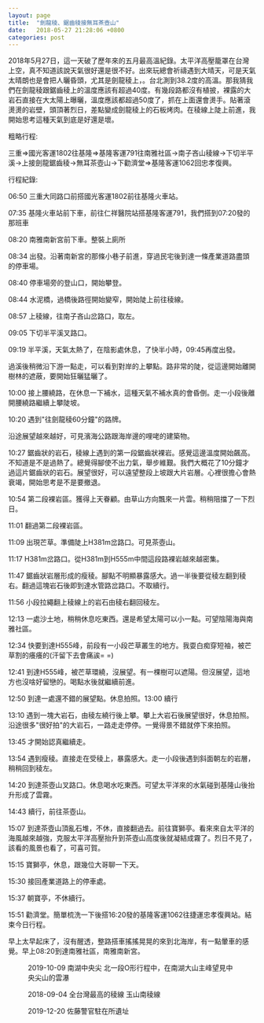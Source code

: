 ```yaml
---
layout: page
title:  "劍龍稜、鋸齒稜接無耳茶壺山"
date:   2018-05-27 21:28:06 +0800
categories: post
---
```




2018年5月27日，這一天破了歷年來的五月最高溫紀錄。太平洋高壓籠罩在台灣上空，真不知道該說天氣很好還是很不好。出來玩總會祈禱遇到大晴天，可是天氣太晴朗也是會把人曬昏頭，尤其是劍龍稜上，。台北測到38.2度的高溫。那我猜我們在劍龍稜跟鋸齒稜上的溫度應該有超過40度。有幾段路都沒有植披，裸露的大岩石直接在大太陽上曝曬，溫度應該都超過50度了，抓在上面還會燙手。貼著滾燙燙的岩壁，頭頂著烈日，差點變成劍龍稜上的石板烤肉。在稜線上陡上前進，我開始思考這種天氣到底是好還是壞。


粗略行程:

三重=>國光客運1802往基隆=>基隆客運791往南雅社區->南子吝山稜線->下切半平溪->上接劍龍鋸齒稜->無耳茶壺山->下勸濟堂=>基隆客運1062回忠孝復興。


行程紀錄:

06:50 三重大同路口前搭國光客運1802前往基隆火車站。

07:35 基隆火車站前下車，前往仁祥醫院站搭基隆客運791，我們搭到07:20發的那班車

08:20 南雅南新宮前下車。整裝上廁所

08:34 出發。沿著南新宮的那條小巷子前進，穿過民宅後到達一條產業道路盡頭的停車場。

08:40 停車場旁的登山口，開始攀登。

08:44 水泥橋，過橋後路徑開始變窄，開始陡上前往稜線。

08:57 上稜線，往南子吝山岔路口，取左。

09:05 下切半平溪叉路口。

09:19 半平溪，天氣太熱了，在陰影處休息，了快半小時，09:45再度出發。

過溪後稍微沿下游一點走，可以看到對岸的上攀點。路非常的陡，從這邊開始離開樹林的遮蔽，要開始狂曬猛曬了。

10:00 接上腰繞路，在休息一下補水，這種天氣不補水真的會昏倒。走一小段後離開腰繞路繼續上攀陡坡。

10:20 遇到"往劍龍稜60分鐘"的路牌。

沿途展望越來越好，可見濱海公路跟海岸邊的哩咾的建築物。

10:27 鋸齒狀的岩石，稜線上遇到的第一段鋸齒狀裸岩。感覺這邊溫度開始飆高。不知道是不是過熱了。總覺得腳使不出力氣，舉步維艱。我們大概花了10分鐘才過這片鋸齒狀的岩石。展望很好，可以遠望整段上坡跟大片岩層。心裡很擔心會熱衰竭，開始思考是不是要撤退。

10:54 第二段裸岩區。獲得上天眷顧。由草山方向飄來一片雲。稍稍阻擋了一下烈日。

11:01 翻過第二段裸岩區。

11:09 出現芒草。準備陡上H381m岔路口。可見茶壺山。

11:17 H381m岔路口。從H381m到H555m中間這段路裸岩越來越密集。

11:47 鋸齒狀岩層形成的瘦稜。腳點不明顯暴露感大。過一半後要從稜左翻到稜右。翻過這塊岩石後即到達水管路岔路口。不取續行。

11:56 小段拉繩翻上稜線上的岩石由稜右翻回稜左。

12:13 一處沙土地，稍稍休息吃東西。還是希望太陽可以小一點。可望陰陽海與南雅社區。

12:34 快要到達H555峰，前段有一小段芒草叢生的地方。我耍白痴穿短袖，被芒草割的癢癢的(汗留下去會痛誒= =)

12:41 到達H555峰，被芒草環繞，沒展望。有一棵樹可以遮陽。但沒展望，這地方也沒啥好留戀的。喝點水後就繼續前進。

12:50 到達一處還不錯的展望點。休息拍照。13:00 續行

13:10 遇到一塊大岩石，由稜左繞行後上攀。攀上大岩石後展望很好，休息拍照。沿途很多"很好拍"的大岩石，一路走走停停。一覺得景不錯就停下來拍照。

13:45 才開始認真繼續走。

13:54 遇到瘦稜。直接走在受稜上，暴露感大。走一小段後遇到斜面朝左的岩層，稍稍回到稜左。

14:20 到達茶壺山叉路口。休息喝水吃東西。可望太平洋來的水氣碰到基隆山後抬升形成了雲霧。

14:43 續行，前往茶壺山。

15:07 到達茶壺山頂亂石堆，不休，直接翻過去。前往寶獅亭。看來來自太平洋的海風越來越強，克服太平洋高壓抬升到茶壺山高度後就凝結成霧了。烈日不見了，該看的風景也看了，可喜可賀。

15:15 寶獅亭，休息，跟幾位大哥聊一下天。

15:30 接回產業道路上的停車處。

15:37 朝寶亭，不休續行。

15:51 勸濟堂。簡單梳洗一下後搭16:20發的基隆客運1062往捷運忠孝復興站。結束今日行程。


早上太早起床了，沒有醒透，整路搭車搖搖晃晃的來到北海岸，有一點暈車的感覺。早上08:20到達南雅社區，南雅南新宮。

<figure class="align-center">
  <img src="https://2.bp.blogspot.com/-7hNJA0n6Ggs/WwuoY_VcgLI/AAAAAAAA2hM/daO1VKO4HKcxFj4fuVm3K6WWuEV_NIHpQCKgBGAs/s1600/_MG_7135.JPG" alt="">
  <figcaption>2019-10-09 南湖中央尖 北一段O形行程中，在南湖大山主峰望見中央尖山的雲瀑</figcaption>
</figure> 

<figure style="width: 450px" class="align-left">
  <img src="https://3.bp.blogspot.com/-KNHcykel83c/WwuoMNowpYI/AAAAAAAA2hE/FvSkCr4fRp4xkD0oESzo56acHYuVqqDcgCKgBGAs/s1600/_MG_7124.JPG" alt="">
  <figcaption>2018-09-04 全台灣最高的稜線 玉山南稜線</figcaption>
</figure> 

<figure style="width: 450px" class="align-right">
  <img src="https://3.bp.blogspot.com/-Mvk4JFZIR38/WwuoUgzUhfI/AAAAAAAA2hI/wBDQwiGIRrgAYnjQHyIShs9i2cVfRk3mgCKgBGAs/s1600/_MG_7126.JPG" alt="">
  <figcaption>2019-12-20 佐藤警官駐在所遺址</figcaption>
</figure> 





